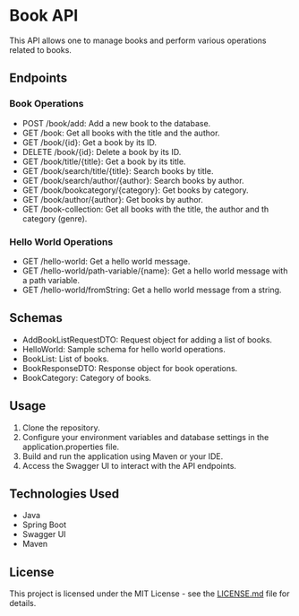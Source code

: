 # Book API

This API allows one to manage books and perform various operations related to books.

## Endpoints

### Book Operations

- POST /book/add: Add a new book to the database.
- GET /book: Get all books with the title and the author.
- GET /book/{id}: Get a book by its ID.
- DELETE /book/{id}: Delete a book by its ID.
- GET /book/title/{title}: Get a book by its title.
- GET /book/search/title/{title}: Search books by title.
- GET /book/search/author/{author}: Search books by author.
- GET /book/bookcategory/{category}: Get books by category.
- GET /book/author/{author}: Get books by author.
- GET /book-collection: Get all books with the title, the author and th category (genre).

### Hello World Operations

- GET /hello-world: Get a hello world message.
- GET /hello-world/path-variable/{name}: Get a hello world message with a path variable.
- GET /hello-world/fromString: Get a hello world message from a string.

## Schemas

- AddBookListRequestDTO: Request object for adding a list of books.
- HelloWorld: Sample schema for hello world operations.
- BookList: List of books.
- BookResponseDTO: Response object for book operations.
- BookCategory: Category of books.

## Usage

1. Clone the repository.
2. Configure your environment variables and database settings in the application.properties file.
3. Build and run the application using Maven or your IDE.
4. Access the Swagger UI to interact with the API endpoints.

## Technologies Used

- Java
- Spring Boot
- Swagger UI
- Maven

## License

This project is licensed under the MIT License - see the [LICENSE.md](LICENSE.md) file for details.
